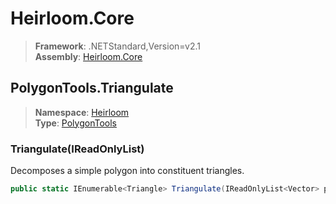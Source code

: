 # Heirloom.Core

> **Framework**: .NETStandard,Version=v2.1  
> **Assembly**: [Heirloom.Core][0]  

## PolygonTools.Triangulate

> **Namespace**: [Heirloom][0]  
> **Type**: [PolygonTools][1]  

### Triangulate(IReadOnlyList<Vector>)

Decomposes a simple polygon into constituent triangles.

```cs
public static IEnumerable<Triangle> Triangulate(IReadOnlyList<Vector> poylgon)
```

[0]: ../../../Heirloom.Core.md
[1]: ../PolygonTools.md
